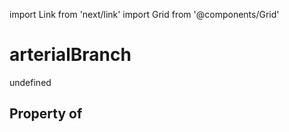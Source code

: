 import Link from 'next/link'
import Grid from '@components/Grid'

# arterialBranch

undefined

## Property of



